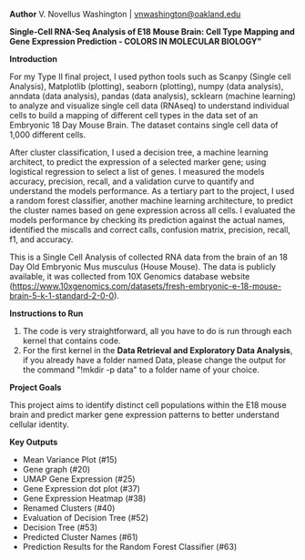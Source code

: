 **Author**
V. Novellus Washington | vnwashington@oakland.edu

**Single-Cell RNA-Seq Analysis of E18 Mouse Brain: Cell Type Mapping and Gene Expression Prediction - COLORS IN MOLECULAR BIOLOGY"**

**Introduction**

For my Type II final project, I used python tools such as Scanpy (Single cell Analysis), Matplotlib (plotting), seaborn (plotting), numpy (data analysis), anndata (data analysis), pandas (data analysis), scklearn (machine learning) to analyze and visualize single cell data (RNAseq) to understand individual cells to build a mapping of different cell types in the data set of an Embryonic 18 Day Mouse Brain. The dataset contains single cell data of 1,000 different cells.

After cluster classification, I used a decision tree, a machine learning architect, to predict the expression of a selected marker gene; using logistical regression to select a list of genes. I measured the models accuracy, precision, recall, and a validation curve to quantify and understand the models performance. As a tertiary part to the project, I used a random forest classifier, another machine learning architecture, to predict the cluster names based on gene expression across all cells. I evaluated the models performance by checking its prediction against the actual names, identified the miscalls and correct calls, confusion matrix, precision, recall, f1, and accuracy.    

This is a Single Cell Analysis of collected RNA data from the brain of an 18 Day Old Embryonic Mus musculus (House Mouse). The data is publicly available, it was collected from 10X Genomics database website (https://www.10xgenomics.com/datasets/fresh-embryonic-e-18-mouse-brain-5-k-1-standard-2-0-0).  



**Instructions to Run**

1. The code is very straightforward, all you have to do is run through each kernel that contains code.
2. For the first kernel in the **Data Retrieval and Exploratory Data Analysis**, if you already have a folder named Data, please change the output for the command "!mkdir -p data" to a folder name of your choice. 

**Project Goals**

This project aims to identify distinct cell populations within the E18 mouse brain and predict marker gene expression patterns to better understand cellular identity.

**Key Outputs**
- Mean Variance Plot (#15)
- Gene graph (#20)
- UMAP Gene Expression (#25)
- Gene Expression dot plot (#37)
- Gene Expression Heatmap (#38)
- Renamed Clusters (#40)
- Evaluation of Decision Tree (#52)
- Decision Tree (#53)
- Predicted Cluster Names (#61)
- Prediction Results for the Random Forest Classifier (#63)
